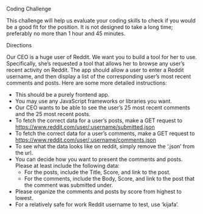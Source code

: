 Coding Challenge

This challenge will help us evaluate your coding skills to check if you would be a good fit for the position. It is not designed to take a long time; preferably no more than 1 hour and 45 minutes.


Directions

Our CEO is a huge user of Reddit. We want you to build a tool for her to use. Specifically, she’s requested a tool that allows her to browse any user’s recent activity on Reddit. The app should allow a user to enter a Reddit username, and then display a list of the corresponding user’s most recent comments and posts. Here are some more detailed instructions:
* This should be a purely frontend app.
* You may use any JavaScript frameworks or libraries you want.
* Our CEO wants to be able to see the user’s 25 most recent comments and the 25 most recent posts.
* To fetch the correct data for a user’s posts, make a GET request to https://www.reddit.com/user/:username/submitted.json
* To fetch the correct data for a user’s comments, make a GET request to https://www.reddit.com/user/:username/comments.json
* To see what the data looks like on reddit, simply remove the ‘.json’ from the url.
* You can decide how you want to present the comments and posts. Please at least include the following data:
    * For the posts, include the Title, Score, and link to the post.
    * For the comments, include the Body, Score, and link to the post that the comment was submitted under.
* Please organize the comments and posts by score from highest to lowest.
* For a relatively safe for work Reddit username to test, use ‘kijafa’.
